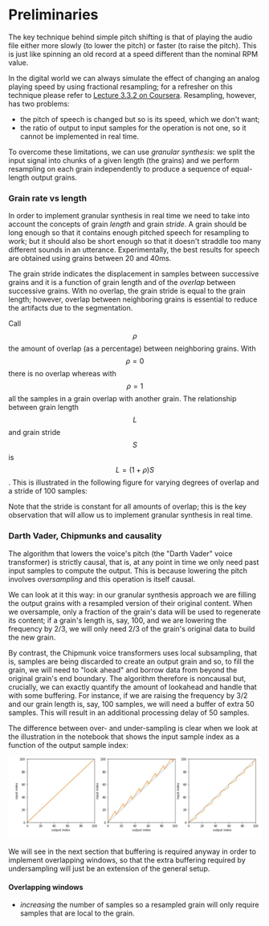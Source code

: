 # Preliminaries

The key technique behind simple pitch shifting is that of playing the audio file either more slowly \(to lower the pitch\) or faster \(to raise the pitch\). This is just like spinning an old record at a speed different than the nominal RPM value.

In the digital world we can always simulate the effect of changing an analog playing speed by using fractional resampling; for a refresher on this technique please refer to [Lecture 3.3.2 on Coursera](https://www.coursera.org/learn/dsp3/home/week/3). Resampling, however, has two problems:

* the pitch of speech is changed but so is its speed, which we don't want;
* the ratio of output to input samples for the operation is not one, so it cannot be implemented in real time.

To overcome these limitations, we can use _granular synthesis_: we split the input signal into chunks of a given length \(the grains\) and we perform resampling on each grain independently to produce a sequence of equal-length output grains.

### Grain rate vs length

In order to implement granular synthesis in real time we need to take into account the concepts of grain _length_ and grain _stride_. A grain should be long enough so that it contains enough pitched speech for resampling to work; but it should also be short enough so that it doesn't straddle too many different sounds in an utterance. Experimentally, the best results for speech are obtained using grains between 20 and 40ms.

The grain stride indicates the displacement in samples between successive grains and it is a function of grain length and of the _overlap_ between successive grains. With no overlap, the grain stride is equal to the grain length; however, overlap between neighboring grains is essential to reduce the artifacts due to the segmentation. 

Call $$\rho$$the amount of overlap \(as a percentage\) between neighboring grains. With $$\rho = 0$$there is no overlap whereas with $$\rho = 1$$all the samples in a grain overlap with another grain. The relationship between grain length $$L$$and grain stride $$S$$is $$L = (1+\rho)S$$. This is illustrated in the following figure for varying degrees of overlap and a stride of 100 samples:



Note that the stride is constant for all amounts of overlap; this is the key observation that will allow us to implement granular synthesis in real time. 

### Darth Vader, Chipmunks and causality

The algorithm that lowers the voice's pitch \(the "Darth Vader" voice transformer\) is strictly causal, that is, at any point in time we only need past input samples to compute the output. This is because lowering the pitch involves _oversampling_ and this operation is itself causal. 

We can look at it this way: in our granular synthesis approach we are filling the output grains with a resampled version of their original content. When we oversample, only a fraction of the grain's data will be used to regenerate its content; if a grain's length is, say, 100, and we are lowering the frequency by 2/3, we will only need 2/3 of the grain's original data to build the new grain. 

By contrast, the Chipmunk voice transformers uses local subsampling, that is, samples are being discarded to create an output grain and so, to fill the grain, we will need to "look ahead" and borrow data from beyond the original grain's end boundary. The algorithm therefore is noncausal but, crucially, we can exactly quantify the amount of lookahead and handle that with some buffering. For instance, if we are raising the frequency by 3/2 and our grain length is, say, 100 samples, we will need a buffer of extra 50 samples. This will result in an additional processing delay of 50 samples. 

The difference between over- and under-sampling is clear when we look at the illustration in the notebook that shows the input sample index as a function of the output sample index:

![input index vs output index for a\) the passthrough, b\) the Chipmunk, c\) Darth Vader](../../../.gitbook/assets/granular.jpg)

We will see in the next section that buffering is required anyway in order to implement overlapping windows, so that the extra buffering required by undersampling will just be an extension of the general setup.

#### Overlapping windows 

* _increasing_ the number of samples so a resampled grain will only require samples that are local to the grain. 



